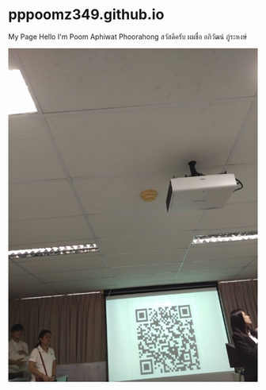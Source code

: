 # pppoomz349.github.io
My Page
Hello I'm Poom Aphiwat Phoorahong
สวัสดีครับ ผมชื่อ อภิวัฒน์ ภู่ระหงษ์

![image](123.jpg)